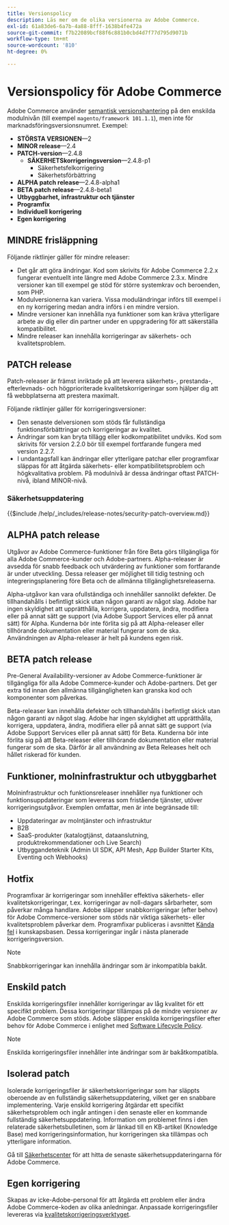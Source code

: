 ```yaml
---
title: Versionspolicy
description: Läs mer om de olika versionerna av Adobe Commerce.
exl-id: 61a83de6-6a7b-4a88-8fff-1638b4fe472a
source-git-commit: f7b22089bcf88f6c881b0cbd4d7f77d795d9071b
workflow-type: tm+mt
source-wordcount: '810'
ht-degree: 0%

---
```


# Versionspolicy för Adobe Commerce

Adobe Commerce använder [semantisk versionshantering](https://semver.org/) på den enskilda modulnivån (till exempel `magento/framework 101.1.1`), men inte för marknadsföringsversionsnumret. Exempel:

- **STÖRSTA VERSIONEN**—2
- **MINOR release**—2.4
- **PATCH-version**—2.4.8
   - **SÄKERHETSkorrigeringsversion**—2.4.8-p1
      - Säkerhetsfelkorrigering
      - Säkerhetsförbättring
- **ALPHA patch release**—2.4.8-alpha1
- **BETA patch release**—2.4.8-beta1
- **Utbyggbarhet, infrastruktur och tjänster**
- **Programfix**
- **Individuell korrigering**
- **Egen korrigering**

## MINDRE frisläppning

Följande riktlinjer gäller för mindre releaser:

- Det går att göra ändringar. Kod som skrivits för Adobe Commerce 2.2.x fungerar eventuellt inte längre med Adobe Commerce 2.3.x. Mindre versioner kan till exempel ge stöd för större systemkrav och beroenden, som PHP.
- Modulversionerna kan variera. Vissa moduländringar införs till exempel i en ny korrigering medan andra införs i en mindre version.
- Mindre versioner kan innehålla nya funktioner som kan kräva ytterligare arbete av dig eller din partner under en uppgradering för att säkerställa kompatibilitet.
- Mindre releaser kan innehålla korrigeringar av säkerhets- och kvalitetsproblem.

## PATCH release

Patch-releaser är främst inriktade på att leverera säkerhets-, prestanda-, efterlevnads- och högprioriterade kvalitetskorrigeringar som hjälper dig att få webbplatserna att prestera maximalt.

Följande riktlinjer gäller för korrigeringsversioner:

- Den senaste delversionen som stöds får fullständiga funktionsförbättringar och korrigeringar av kvalitet.
- Ändringar som kan bryta tillägg eller kodkompatibilitet undviks. Kod som skrivits för version 2.2.0 bör till exempel fortfarande fungera med version 2.2.7.
- I undantagsfall kan ändringar eller ytterligare patchar eller programfixar släppas för att åtgärda säkerhets- eller kompatibilitetsproblem och högkvalitativa problem. På modulnivå är dessa ändringar oftast PATCH-nivå, ibland MINOR-nivå.

### Säkerhetsuppdatering

{{$include /help/_includes/release-notes/security-patch-overview.md}}

## ALPHA patch release

Utgåvor av Adobe Commerce-funktioner från före Beta görs tillgängliga för alla Adobe Commerce-kunder och Adobe-partners. Alpha-releaser är avsedda för snabb feedback och utvärdering av funktioner som fortfarande är under utveckling. Dessa releaser ger möjlighet till tidig testning och integreringsplanering före Beta och de allmänna tillgänglighetsreleaserna.

Alpha-utgåvor kan vara ofullständiga och innehåller sannolikt defekter. De tillhandahålls i befintligt skick utan någon garanti av något slag. Adobe har ingen skyldighet att upprätthålla, korrigera, uppdatera, ändra, modifiera eller på annat sätt ge support (via Adobe Support Services eller på annat sätt) för Alpha. Kunderna bör inte förlita sig på att Alpha-releaser eller tillhörande dokumentation eller material fungerar som de ska. Användningen av Alpha-releaser är helt på kundens egen risk.

## BETA patch release

Pre-General Availability-versioner av Adobe Commerce-funktioner är tillgängliga för alla Adobe Commerce-kunder och Adobe-partners. Det ger extra tid innan den allmänna tillgängligheten kan granska kod och komponenter som påverkas.

Beta-releaser kan innehålla defekter och tillhandahålls i befintligt skick utan någon garanti av något slag. Adobe har ingen skyldighet att upprätthålla, korrigera, uppdatera, ändra, modifiera eller på annat sätt ge support (via Adobe Support Services eller på annat sätt) för Beta. Kunderna bör inte förlita sig på att Beta-releaser eller tillhörande dokumentation eller material fungerar som de ska. Därför är all användning av Beta Releases helt och hållet riskerad för kunden.

## Funktioner, molninfrastruktur och utbyggbarhet

Molninfrastruktur och funktionsreleaser innehåller nya funktioner och funktionsuppdateringar som levereras som fristående tjänster, utöver korrigeringsutgåvor. Exemplen omfattar, men är inte begränsade till:

- Uppdateringar av molntjänster och infrastruktur
- B2B
- SaaS-produkter (katalogtjänst, dataanslutning, produktrekommendationer och Live Search)
- Utbyggandeteknik (Admin UI SDK, API Mesh, App Builder Starter Kits, Eventing och Webhooks)

## Hotfix

Programfixar är korrigeringar som innehåller effektiva säkerhets- eller kvalitetskorrigeringar, t.ex. korrigeringar av noll-dagars sårbarheter, som påverkar många handlare. Adobe släpper snabbkorrigeringar (efter behov) för Adobe Commerce-versioner som stöds när viktiga säkerhets- eller kvalitetsproblem påverkar dem. Programfixar publiceras i avsnittet [Kända fel](https://support.magento.com/hc/en-us/sections/360003869892-Known-issues-patches-attached-) i kunskapsbasen. Dessa korrigeringar ingår i nästa planerade korrigeringsversion.

>[!NOTE]
>
>Snabbkorrigeringar kan innehålla ändringar som är inkompatibla bakåt.

## Enskild patch

Enskilda korrigeringsfiler innehåller korrigeringar av låg kvalitet för ett specifikt problem. Dessa korrigeringar tillämpas på de mindre versioner av Adobe Commerce som stöds. Adobe släpper enskilda korrigeringsfiler efter behov för Adobe Commerce i enlighet med [Software Lifecycle Policy](https://www.adobe.com/content/dam/cc/en/legal/terms/enterprise/pdfs/Adobe-Commerce-Software-Lifecycle-Policy.pdf).

>[!NOTE]
>
>Enskilda korrigeringsfiler innehåller inte ändringar som är bakåtkompatibla.

## Isolerad patch

Isolerade korrigeringsfiler är säkerhetskorrigeringar som har släppts oberoende av en fullständig säkerhetsuppdatering, vilket ger en snabbare implementering. Varje enskild korrigering åtgärdar ett specifikt säkerhetsproblem och ingår antingen i den senaste eller en kommande fullständig säkerhetsuppdatering. Information om problemet finns i den relaterade säkerhetsbulletinen, som är länkad till en KB-artikel (Knowledge Base) med korrigeringsinformation, hur korrigeringen ska tillämpas och ytterligare information.

Gå till [Säkerhetscenter](https://helpx.adobe.com/se/security/products/magento.html) för att hitta de senaste säkerhetsuppdateringarna för Adobe Commerce.

## Egen korrigering

Skapas av icke-Adobe-personal för att åtgärda ett problem eller ändra Adobe Commerce-koden av olika anledningar. Anpassade korrigeringsfiler levereras via [kvalitetskorrigeringsverktyget](https://experienceleague.adobe.com/sv/docs/commerce-operations/tools/quality-patches-tool/usage).
